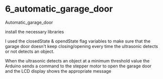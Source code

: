 # 6_automatic_garage_door
Automatic_garage_door

install the necessary libraries 

I used the closedState & opendState flag variables to make sure that the garage door doesn't keep closing/opening every time the ultrasonic detects or not detects an object.

When the ultrasonic detects an object at a minimum threshold value the Arduino sends a command to the stepper motor to open the garage door and the LCD display shows the appropriate message
